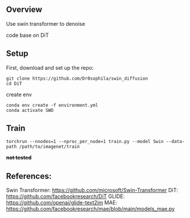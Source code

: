 ## Overview

Use swin transformer to denoise

code base on DiT

## Setup

First, download and set up the repo:

```
git clone https://github.com/Dr0sophila/swin_diffusion
cd DiT
```

create env

```
conda env create -f environment.yml
conda activate SWD
```

## Train

```
torchrun --nnodes=1 --nproc_per_node=1 train.py --model Swin --data-path /path/to/imagenet/train
```

**~~not tested~~**

## References:
 Swin Transformer: https://github.com/microsoft/Swin-Transformer
 DiT: https://github.com/facebookresearch/DiT
 GLIDE: https://github.com/openai/glide-text2im
 MAE: https://github.com/facebookresearch/mae/blob/main/models_mae.py